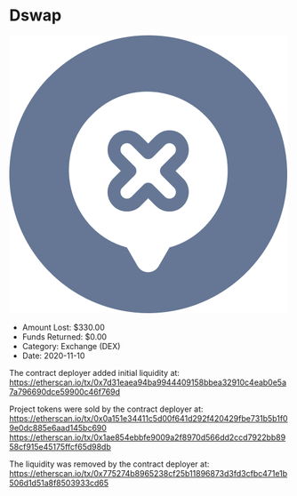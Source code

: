 # Dswap
![Dswap](/rektimages/Dswap.png)
- Amount Lost: $330.00
- Funds Returned: $0.00
- Category: Exchange (DEX)
- Date: 2020-11-10

The contract deployer added initial liquidity at:  
https://etherscan.io/tx/0x7d31eaea94ba9944409158bbea32910c4eab0e5a7a796690dce59900c46f769d  
  
Project tokens were sold by the contract deployer at:  
https://etherscan.io/tx/0x0a151e34411c5d00f641d292f420429fbe731b5b1f09e0dc885e6aad145bc690  
https://etherscan.io/tx/0x1ae854ebbfe9009a2f8970d566dd2ccd7922bb8958cf915e45175ffcf65d98db  
  
The liquidity was removed by the contract deployer at:  
https://etherscan.io/tx/0x775274b8965238cf25b11896873d3fd3cfbc471e1b506d1d51a8f8503933cd65



